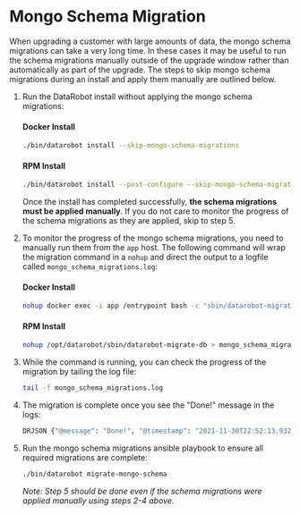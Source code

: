 # Mongo Schema Migration

When upgrading a customer with large amounts of data, the mongo schema migrations can take a very long time. In these cases it may be useful to run the schema migrations manually outside of the upgrade window rather than automatically as part of the upgrade. The steps to skip mongo schema migrations during an install and apply them manually are outlined below.

1. Run the DataRobot install without applying the mongo schema migrations:
    #### Docker Install
    ```bash
    ./bin/datarobot install --skip-mongo-schema-migrations
    ```
    #### RPM Install
    ```bash
    ./bin/datarobot install --post-configure --skip-mongo-schema-migrations
    ```
    Once the install has completed successfully, **the schema migrations must be applied manually**. If you do not care to monitor the progress of the schema migrations as they are applied, skip to step 5.

2. To monitor the progress of the mongo schema migrations, you need to manually run them from the `app` host. The following command will wrap the migration command in a `nohup` and direct the output to a logfile called `mongo_schema_migrations.log`:
    #### Docker Install
    ```bash
    nohup docker exec -i app /entrypoint bash -c "sbin/datarobot-migrate-db" > mongo_schema_migrations.log &
    ```
    #### RPM Install
    ```bash
    nohup /opt/datarobot/sbin/datarobot-migrate-db > mongo_schema_migrations.log &
    ```

3. While the command is running, you can check the progress of the migration by tailing the log file:
    ```bash
    tail -f mongo_schema_migrations.log
    ```

4. The migration is complete once you see the "Done!" message in the logs:
    ```bash
    DRJSON {"@message": "Done!", "@timestamp": "2021-11-30T22:52:13.932974Z", "@source_host": "ip-10-94-161-184.ec2.internal", "@fields": {"name": "root", "args": [], "levelname": "INFO", "levelno": 20, "pathname": "/opt/datarobot-runtime/app/DataRobot/support/migrate_db.py", "filename": "migrate_db.py", "module": "migrate_db", "stack_info": null, "lineno": 232, "funcName": "do_migrations", "created": 1638312733.932943, "msecs": 932.9431056976318, "relativeCreated": 5385.732889175415, "thread": 139854560929600, "threadName": "MainThread", "processName": "MainProcess", "process": 1167, "datarobot_service_id": "default"}}
    ```

5. Run the mongo schema migrations ansible playbook to ensure all required migrations are complete:
    ```bash
    ./bin/datarobot migrate-mongo-schema
    ```
    _Note: Step 5 should be done even if the schema migrations were applied manually using steps 2-4 above._

